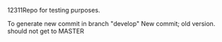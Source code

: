 12311Repo for testing purposes.


To generate new commit in branch "develop"
New commit; old version. should not get to MASTER
